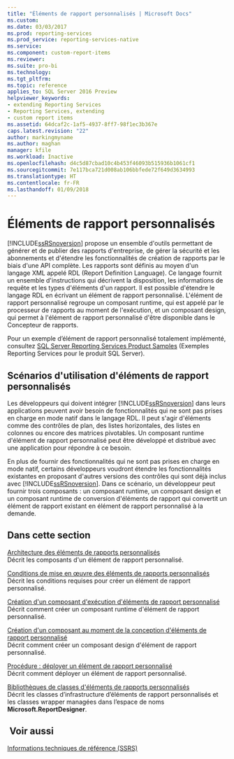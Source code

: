 ```yaml
---
title: "Éléments de rapport personnalisés | Microsoft Docs"
ms.custom: 
ms.date: 03/03/2017
ms.prod: reporting-services
ms.prod_service: reporting-services-native
ms.service: 
ms.component: custom-report-items
ms.reviewer: 
ms.suite: pro-bi
ms.technology: 
ms.tgt_pltfrm: 
ms.topic: reference
applies_to: SQL Server 2016 Preview
helpviewer_keywords:
- extending Reporting Services
- Reporting Services, extending
- custom report items
ms.assetid: 64dcaf2c-1af5-4937-8ff7-98f1ec3b367e
caps.latest.revision: "22"
author: markingmyname
ms.author: maghan
manager: kfile
ms.workload: Inactive
ms.openlocfilehash: d4c5d87cbad10c4b453f46093b515936b1061cf1
ms.sourcegitcommit: 7e117bca721d008ab106bbfede72f649d3634993
ms.translationtype: HT
ms.contentlocale: fr-FR
ms.lasthandoff: 01/09/2018
---
```

# <a name="custom-report-items"></a>Éléments de rapport personnalisés
  [!INCLUDE[ssRSnoversion](../../includes/ssrsnoversion-md.md)] propose un ensemble d'outils permettant de générer et de publier des rapports d'entreprise, de gérer la sécurité et les abonnements et d'étendre les fonctionnalités de création de rapports par le biais d'une API complète. Les rapports sont définis au moyen d'un langage XML appelé RDL (Report Definition Language). Ce langage fournit un ensemble d'instructions qui décrivent la disposition, les informations de requête et les types d'éléments d'un rapport. Il est possible d'étendre le langage RDL en écrivant un élément de rapport personnalisé. L'élément de rapport personnalisé regroupe un composant runtime, qui est appelé par le processeur de rapports au moment de l'exécution, et un composant design, qui permet à l'élément de rapport personnalisé d'être disponible dans le Concepteur de rapports.  
  
 Pour un exemple d’élément de rapport personnalisé totalement implémenté, consultez [SQL Server Reporting Services Product Samples](http://go.microsoft.com/fwlink/?LinkId=177889) (Exemples Reporting Services pour le produit SQL Server).  
  
## <a name="custom-report-item-scenarios"></a>Scénarios d'utilisation d'éléments de rapport personnalisés  
 Les développeurs qui doivent intégrer [!INCLUDE[ssRSnoversion](../../includes/ssrsnoversion-md.md)] dans leurs applications peuvent avoir besoin de fonctionnalités qui ne sont pas prises en charge en mode natif dans le langage RDL. Il peut s'agir d'éléments comme des contrôles de plan, des listes horizontales, des listes en colonnes ou encore des matrices pivotables. Un composant runtime d'élément de rapport personnalisé peut être développé et distribué avec une application pour répondre à ce besoin.  
  
 En plus de fournir des fonctionnalités qui ne sont pas prises en charge en mode natif, certains développeurs voudront étendre les fonctionnalités existantes en proposant d'autres versions des contrôles qui sont déjà inclus avec [!INCLUDE[ssRSnoversion](../../includes/ssrsnoversion-md.md)]. Dans ce scénario, un développeur peut fournir trois composants : un composant runtime, un composant design et un composant runtime de conversion d'éléments de rapport qui convertit un élément de rapport existant en élément de rapport personnalisé à la demande.  
  
## <a name="in-this-section"></a>Dans cette section  
 [Architecture des éléments de rapports personnalisés](../../reporting-services/custom-report-items/custom-report-item-architecture.md)  
 Décrit les composants d'un élément de rapport personnalisé.  
  
 [Conditions de mise en œuvre des éléments de rapports personnalisés](../../reporting-services/custom-report-items/custom-report-item-implementation-requirements.md)  
 Décrit les conditions requises pour créer un élément de rapport personnalisé.  
  
 [Création d'un composant d'exécution d'éléments de rapport personnalisé](../../reporting-services/custom-report-items/creating-a-custom-report-item-run-time-component.md)  
 Décrit comment créer un composant runtime d'élément de rapport personnalisé.  
  
 [Création d'un composant au moment de la conception d'éléments de rapport personnalisé](../../reporting-services/custom-report-items/creating-a-custom-report-item-design-time-component.md)  
 Décrit comment créer un composant design d'élément de rapport personnalisé.  
  
 [Procédure : déployer un élément de rapport personnalisé](../../reporting-services/custom-report-items/how-to-deploy-a-custom-report-item.md)  
 Décrit comment déployer un élément de rapport personnalisé.  
  
 [Bibliothèques de classes d'éléments de rapports personnalisés](../../reporting-services/custom-report-items/custom-report-item-class-libraries.md)  
 Décrit les classes d’infrastructure d’éléments de rapport personnalisés et les classes wrapper managées dans l’espace de noms **Microsoft.ReportDesigner**.  
  
## <a name="see-also"></a> Voir aussi  
 [Informations techniques de référence &#40;SSRS&#41;](../../reporting-services/technical-reference-ssrs.md)  
  
  
